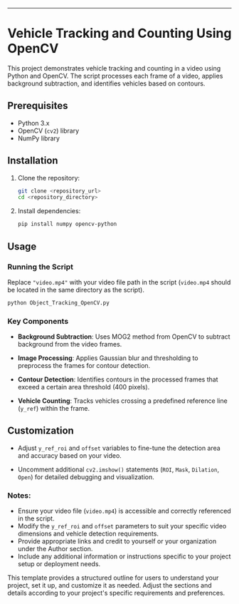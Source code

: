 ---

# Vehicle Tracking and Counting Using OpenCV

This project demonstrates vehicle tracking and counting in a video using Python and OpenCV. The script processes each frame of a video, applies background subtraction, and identifies vehicles based on contours.

## Prerequisites

- Python 3.x
- OpenCV (`cv2`) library
- NumPy library

## Installation

1. Clone the repository:
   ```bash
   git clone <repository_url>
   cd <repository_directory>
   ```

2. Install dependencies:
   ```bash
   pip install numpy opencv-python
   ```

## Usage

### Running the Script

Replace `"video.mp4"` with your video file path in the script (`video.mp4` should be located in the same directory as the script).

```python
python Object_Tracking_OpenCV.py
```

### Key Components

- **Background Subtraction**: Uses MOG2 method from OpenCV to subtract background from the video frames.

- **Image Processing**: Applies Gaussian blur and thresholding to preprocess the frames for contour detection.

- **Contour Detection**: Identifies contours in the processed frames that exceed a certain area threshold (400 pixels).

- **Vehicle Counting**: Tracks vehicles crossing a predefined reference line (`y_ref`) within the frame.

## Customization

- Adjust `y_ref_roi` and `offset` variables to fine-tune the detection area and accuracy based on your video.

- Uncomment additional `cv2.imshow()` statements (`ROI`, `Mask`, `Dilation`, `Open`) for detailed debugging and visualization.


### Notes:

- Ensure your video file (`video.mp4`) is accessible and correctly referenced in the script.
- Modify the `y_ref_roi` and `offset` parameters to suit your specific video dimensions and vehicle detection requirements.
- Provide appropriate links and credit to yourself or your organization under the Author section.
- Include any additional information or instructions specific to your project setup or deployment needs.

This template provides a structured outline for users to understand your project, set it up, and customize it as needed. Adjust the sections and details according to your project's specific requirements and preferences.
